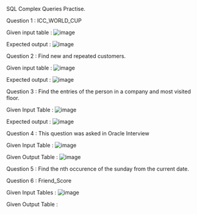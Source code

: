 SQL Complex Queries Practise.

Question 1 : ICC_WORLD_CUP

Given input table : ![image](https://user-images.githubusercontent.com/72154374/215006398-ce6834d6-0ca5-4737-afb7-67e280db7112.png)

Expected output : ![image](https://user-images.githubusercontent.com/72154374/215006430-a63adfb3-b02a-40e0-bc97-7cc7d2481c23.png)

Question 2 : Find new and repeated customers.

Given input table : ![image](https://user-images.githubusercontent.com/72154374/215022589-351368c2-f2ca-48cf-8bca-439699fe0645.png)

Expected output : ![image](https://user-images.githubusercontent.com/72154374/215033643-0fccef6a-22b2-4c74-bad5-58d80cf94a70.png)

Question 3 : Find the entries of the person in a company and most visited floor.

Given Input Table : ![image](https://user-images.githubusercontent.com/72154374/215239896-fa80f54c-e8c9-4aa7-a028-b84d34a9cd21.png)

Expected output : ![image](https://user-images.githubusercontent.com/72154374/215241758-7fcde8cc-2467-42d7-a58a-e0cc06c2c99c.png)

Question 4 : This question was asked in Oracle Interview

Given Input Table : ![image](https://user-images.githubusercontent.com/72154374/215242155-44ac3283-663b-4fd5-bce1-54e5033dcb45.png)

Given Output Table : ![image](https://user-images.githubusercontent.com/72154374/215242170-2517caf7-b3f5-41a1-bfde-5ef743e7cce1.png)

Question 5 : Find the nth occurence of the sunday from the current date.

Question 6 : Friend_Score

Given Input Tables : ![image](https://user-images.githubusercontent.com/72154374/219876383-64106e66-e42e-492d-9a45-3a8e5aa002b7.png)

Given Output Table : 
